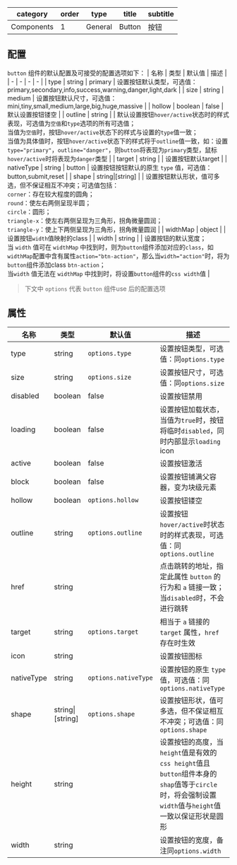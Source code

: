 | category   | order | type    | title  | subtitle |
|------------|-------|---------|--------|----------|
| Components | 1     | General | Button | 按钮     |


[comment]: meta

## 配置
`button` 组件的默认配置及可接受的配置选项如下：
| 名称 | 类型 | 默认值 | 描述 |
| - | - | - | - |
| type | string | primary | 设置按钮默认类型，可选值：primary,secondary,info,success,warning,danger,light,dark |
| size | string | medium | 设置按钮默认尺寸，可选值：mini,tiny,small,medium,large,big,huge,massive |
| hollow | boolean | false | 默认设置按钮镂空 |
| outline | string |  | 默认设置按钮`hover/active`状态时的样式表现，可选值为`空值`和`type`选项的所有可选值；<br>当值为`空值`时，按钮`hover/active`状态下的样式与设置的`type`值一致；<br>当值为具体值时，按钮`hover/active`状态下的样式将于`outline`值一致，如：设置`type="primary"`，`outline="danger"`，则`button`将表现为`primary`类型，鼠标`hover/active`时将表现为`danger`类型 |
| target | string | | 设置按钮默认target |
| nativeType | string | button | 设置按钮按钮默认的原生 `type` 值，可选值： button,submit,reset |
| shape | string&#124;[string] | | 设置按钮默认形状，值可多选，但不保证相互不冲突；可选值包括：<br>`corner`：存在较大程度的圆角；<br>`round`：使左右两侧呈现半圆；<br>`circle`：圆形；<br>`triangle-x`：使左右两侧呈现为三角形，拐角微量圆润；<br>`triangle-y`：使上下两侧呈现为三角形，拐角微量圆润 |
| widthMap | object | | 设置按钮`width`值映射的class |
| width | string | | 设置按钮的默认宽度；<br>当 `width` 值可在 `widthMap` 中找到时，则为`button`组件添加对应的`class`，如`widthMap`配置中含有属性`action="btn-action"`，那么当`width="action"`时，将为`button`组件添加class `btn-action`；<br>当`width` 值无法在 `widthMap` 中找到时，将设置`button`组件的`css width`值 |

> 下文中 `options` 代表 `button` 组件use 后的配置选项

## 属性
| 名称 | 类型 | 默认值  | 描述 |
| - | - | - | - |
| type | string | `options.type` | 设置按钮类型，可选值：同`options.type` |
| size | string | `options.size` | 设置按钮尺寸，可选值：同`options.size` |
| disabled | boolean | false | 设置按钮禁用 |
| loading | boolean | false | 设置按钮加载状态，当值为`true`时，按钮将临时`disabled`，同时内部显示`loading` icon |
| active | boolean | false | 设置按钮激活 |
| block | boolean | false | 设置按钮铺满父容器，变为块级元素 |
| hollow | boolean | `options.hollow` | 设置按钮镂空 |
| outline | string | `options.outline` | 设置按钮`hover/active`时状态时的样式表现，可选值：同`options.outline` |
| href | string | | 点击跳转的地址，指定此属性 `button` 的行为和 `a` 链接一致；当`disabled`时，不会进行跳转 |
| target | string | `options.target` | 相当于 `a` 链接的 `target` 属性，`href` 存在时生效 |
| icon | string | | 设置按钮图标 |
| nativeType | string | `options.nativeType` | 设置按钮的原生 `type` 值，可选值：同`options.nativeType` |
| shape | string&#124;[string] | `options.shape` | 设置按钮形状，值可多选，但不保证相互不冲突；可选值：同`options.shape` |
| height | string | | 设置按钮的高度，当`height`值是有效的`css height`值且`button`组件本身的`shap`值等于`circle`时，将会强制设置`width`值与`height`值一致以保证形状是圆形 |
| width | string | | 设置按钮的宽度，备注同`options.width` |
